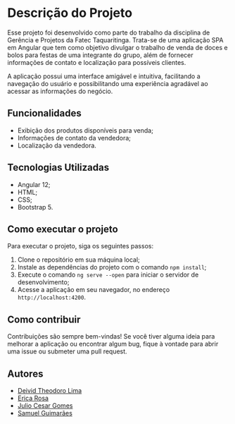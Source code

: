# Descrição do Projeto

Esse projeto foi desenvolvido como parte do trabalho da disciplina de Gerência e Projetos da Fatec Taquaritinga. Trata-se de uma aplicação SPA em Angular que tem como objetivo divulgar o trabalho de venda de doces e bolos para festas de uma integrante do grupo, além de fornecer informações de contato e localização para possíveis clientes.

A aplicação possui uma interface amigável e intuitiva, facilitando a navegação do usuário e possibilitando uma experiência agradável ao acessar as informações do negócio.

## Funcionalidades

- Exibição dos produtos disponíveis para venda;
- Informações de contato da vendedora;
- Localização da vendedora.

## Tecnologias Utilizadas

- Angular 12;
- HTML;
- CSS;
- Bootstrap 5.

## Como executar o projeto

Para executar o projeto, siga os seguintes passos:

1. Clone o repositório em sua máquina local;
2. Instale as dependências do projeto com o comando `npm install`;
3. Execute o comando `ng serve --open` para iniciar o servidor de desenvolvimento;
4. Acesse a aplicação em seu navegador, no endereço `http://localhost:4200`.

## Como contribuir

Contribuições são sempre bem-vindas! Se você tiver alguma ideia para melhorar a aplicação ou encontrar algum bug, fique à vontade para abrir uma issue ou submeter uma pull request.

## Autores

- [Deivid Theodoro Lima](https://www.linkedin.com/in/deivid-lima/)
- [Erica Rosa](https://www.linkedin.com/in/erica-rosa-5793481a9/)
- [Julio Cesar Gomes](https://www.linkedin.com/in/julio-cesar-gomes-6a437020a/)
- [Samuel Guimarães](https://www.linkedin.com/in/samuel-guimar%C3%A3es-0630a9216/)
